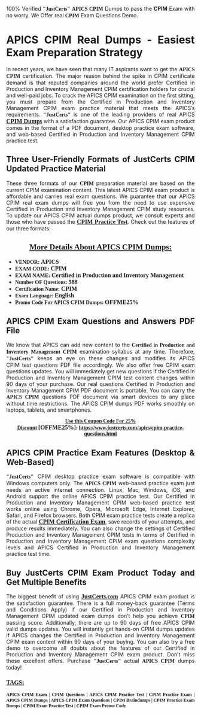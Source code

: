 <p style="text-align: justify;">100% Verified <span style="font-size:14px;"><span style="font-family:Georgia,serif;"><strong>"JustCerts"</strong></span></span> <span style="font-family:Georgia,serif;"><strong>APICS CPIM</strong></span> Dumps to pass the <strong>CPIM</strong> Exam with no worry. We Offer real <span style="font-family:Georgia,serif;"><strong>CPIM</strong></span> Exam Questions Demo.</p>

<h1 style="text-align: justify;"><strong>APICS CPIM Real Dumps - Easiest Exam Preparation Strategy</strong></h1>

<p style="text-align: justify;">In recent years, we have seen that many IT aspirants want to get the <span style="font-family:Georgia,serif;"><strong>APICS CPIM</strong></span> certification. The major reason behind the spike in CPIM certificate demand is that reputed companies around the world prefer Certified in Production and Inventory Management CPIM certification holders for crucial and well-paid jobs. To crack the APICS CPIM examination on the first sitting, you must prepare from the Certified in Production and Inventory Management CPIM exam practice material that meets the APICS’s requirements. <span style="font-size:14px;"><span style="font-family:Georgia,serif;"><strong>"JustCerts"</strong></span></span> is one of the leading providers of real APICS <a href="https://www.justcerts.com/apics/cpim-practice-questions.html"><span style="font-size:16px;"><u><span style="font-family:Georgia,serif;"><strong>CPIM Dumps</strong></span></u></span></a> with a satisfaction guarantee. Our APICS CPIM exam product comes in the format of a PDF document, desktop practice exam software, and web-based Certified in Production and Inventory Management CPIM practice test.</p>

<h2 style="text-align: justify;"><strong>Three User-Friendly Formats of JustCerts CPIM Updated Practice Material</strong></h2>

<p style="text-align: justify;">These three formats of our <span style="font-family:Georgia,serif;"><strong>CPIM </strong></span> preparation material are based on the current CPIM examination content. This latest APICS CPIM exam product is affordable and carries real exam questions. We guarantee that our APICS CPIM real exam dumps will free you from the need to use expensive Certified in Production and Inventory Management CPIM study resources. To update our APICS CPIM actual dumps product, we consult experts and those who have passed the <a href="https://www.justcerts.com/apics/cpim-practice-questions.html"><u><span style="font-size:16px;"><span style="font-family:Georgia,serif;"><strong>CPIM Practice Test</strong></span></span></u></a>. Check out the features of our three formats:</p>

<h2 style="text-align: center;"><u><strong><span style="font-family:Georgia,serif;">More Details About APICS CPIM Dumps:</span></strong></u></h2>

<ul>
	<li style="text-align: justify;"><span style="font-size:14px;"><span style="font-family:Georgia,serif;"><strong>VENDOR: </strong></span></span><span style="font-size:16px;"><span style="font-family:Georgia,serif;"><strong>APICS</strong></span></span></li>
	<li style="text-align: justify;"><span style="font-size:14px;"><span style="font-family:Georgia,serif;"><strong>EXAM CODE: </strong></span></span><span style="font-size:16px;"><span style="font-family:Georgia,serif;"><strong>CPIM</strong></span></span></li>
	<li style="text-align: justify;"><span style="font-size:14px;"><span style="font-family:Georgia,serif;"><strong>EXAM NAME: </strong></span></span><span style="font-size:16px;"><span style="font-family:Georgia,serif;"><strong>Certified in Production and Inventory Management</strong></span></span></li>
	<li style="text-align: justify;"><span style="font-size:14px;"><span style="font-family:Georgia,serif;"><strong>Number OF Questions: </strong></span></span><span style="font-size:16px;"><span style="font-family:Georgia,serif;"><strong>588</strong></span></span></li>
	<li style="text-align: justify;"><span style="font-size:14px;"><span style="font-family:Georgia,serif;"><strong>Certification Name: </strong></span></span><span style="font-size:16px;"><span style="font-family:Georgia,serif;"><strong>CPIM</strong></span></span></li>
	<li style="text-align: justify;"><span style="font-size:14px;"><span style="font-family:Georgia,serif;"><strong>Exam Language: </strong></span></span><span style="font-size:16px;"><span style="font-family:Georgia,serif;"><strong>English</strong></span></span></li>
	<li style="text-align: justify;"><span style="font-size:14px;"><span style="font-family:Georgia,serif;"><strong>Promo Code For APICS CPIM Dumps: </strong></span></span><span style="font-size:16px;"><span style="font-family:Georgia,serif;"><strong>OFFME25%</strong></span></span></li>
</ul>

<h2 style="text-align: justify;"><strong>APICS CPIM Exam Questions and Answers PDF File</strong></h2>

<p style="text-align: justify;">We know that APICS can add new content to the <span style="font-family:Georgia,serif;"><strong>Certified in Production and Inventory Management CPIM</strong></span> examination syllabus at any time. Therefore, <span style="font-size:14px;"><span style="font-family:Georgia,serif;"><strong>"JustCerts"</strong></span></span> keeps an eye on these changes and modifies its APICS CPIM test questions PDF file accordingly. We also offer free CPIM exam questions updates. You will immediately get new questions if the Certified in Production and Inventory Management CPIM test content changes within 90 days of your purchase. Our real questions Certified in Production and Inventory Management CPIM PDF document is portable. You can carry the <span style="font-family:Georgia,serif;"><strong>APICS CPIM</strong></span> questions PDF document via smart devices to any place without time restrictions. The APICS CPIM dumps PDF works smoothly on laptops, tablets, and smartphones.</p>

<p style="text-align: center;"><span style="font-size:14px;"><span style="font-family:Georgia,serif;"><strong><u>Use this Coupon Code For 25% Discount</u> </strong></span></span><span style="font-size:16px;"><span style="font-family:Georgia,serif;"><strong>[OFFME25%]</strong></span></span><span style="font-size:14px;"><span style="font-family:Georgia,serif;"><strong>: <u><a href="https://www.justcerts.com/apics/cpim-practice-questions.html">https://www.justcerts.com/apics/cpim-practice-questions.html</a></u></strong></span></span></p>

<h2 style="text-align: justify;"><strong>APICS CPIM Practice Exam Features (Desktop & Web-Based)</strong></h2>

<p style="text-align: justify;"><span style="font-size:14px;"><span style="font-family:Georgia,serif;"><strong>"JustCerts"</strong></span></span> CPIM desktop practice exam software is compatible with Windows computers only. The <span style="font-family:Georgia,serif;"><strong>APICS CPIM</strong></span> web-based practice exam just needs an active internet connection. Linux, Mac, Windows, iOS, and Android support the online APICS CPIM practice test. Our Certified in Production and Inventory Management CPIM web-based practice test works online using Chrome, Opera, Microsoft Edge, Internet Explorer, Safari, and Firefox browsers. Both CPIM exam practice tests create a replica of the actual <u><a href="https://www.justcerts.com/apics/cpim-certification-exams.html"><span style="font-size:16px;"><span style="font-family:Georgia,serif;"><strong>CPIM Certification Exam</strong></span></span></a></u>, save records of your attempts, and produce results immediately. You can also change the settings of Certified Production and Inventory Management CPIM tests in terms of Certified in Production and Inventory Management CPIM exam questions complexity levels and APICS Certified in Production and Inventory Management practice test time.</p>

<h2 style="text-align: justify;"><strong>Buy JustCerts CPIM Exam Product Today and Get Multiple Benefits</strong></h2>

<p style="text-align: justify;">The biggest benefit of using <a href="https://www.justcerts.com/"><u><span style="font-size:16px;"><span style="font-family:Georgia,serif;"><strong>JustCerts.com</strong></span></span></u></a> APICS CPIM exam product is the satisfaction guarantee. There is a full money-back guarantee (Terms and Conditions Apply) if our Certified in Production and Inventory Management CPIM updated exam dumps don’t help you achieve <span style="font-family:Georgia,serif;"><strong>CPIM </strong></span> passing score. Additionally, there are up to 90 days of free APICS CPIM valid dumps updates. You will instantly get hands-on CPIM dumps updates if APICS changes the Certified in Production and Inventory Management CPIM exam content within 90 days of your buying. You can also try a free demo to overcome all doubts about the features of our Certified in Production and Inventory Management CPIM exam product. Don’t miss these excellent offers. Purchase <span style="font-size:14px;"><span style="font-family:Georgia,serif;"><strong>"JustCerts"</strong></span></span> actual <span style="font-family:Georgia,serif;"><strong>APICS CPIM</strong></span> dumps today!</p>

<h3 style="text-align: justify;"><u><span style="font-size:16px;"><span style="font-family:Georgia,serif;"><strong>TAGS:</strong></span></span></u></h3>

<p style="text-align: justify;"><span style="font-size:12px;"><span style="font-family:Georgia,serif;"><strong>APICS CPIM Exam | CPIM Questions | APICS CPIM Practice Test | CPIM Practice Exam | APICS CPIM Dumps | APICS CPIM Exam Questions | CPIM Braindumps | CPIM Practice Exam Dumps | CPIM Exam Practice Test | CPIM Exam Promo Code </strong></span></span></p>
